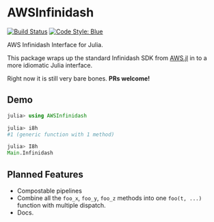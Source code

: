 # AWSInfinidash

[![Build Status](https://github.com/oxinabox/AWSInfinidash.jl/workflows/CI/badge.svg)](https://github.com/oxinabox/AWSInfinidash.jl/actions)
[![Code Style: Blue](https://img.shields.io/badge/code%20style-blue-4495d1.svg)](https://github.com/invenia/BlueStyle)

AWS Infinidash Interface for Julia.

This package wraps up the standard Infinidash SDK from [AWS.jl](https://github.com/JuliaCloud/AWS.jl) in to a more idiomatic Julia interface.

Right now it is still very bare bones.
**PRs welcome!**

## Demo
```julia
julia> using AWSInfinidash

julia> i8h
#1 (generic function with 1 method)

julia> I8h
Main.Infinidash
```

## Planned Features
 - Compostable pipelines
 - Combine all the `foo_x`, `foo_y`, `foo_z` methods into one `foo(t, ...)` function with multiple dispatch.
 - Docs.

